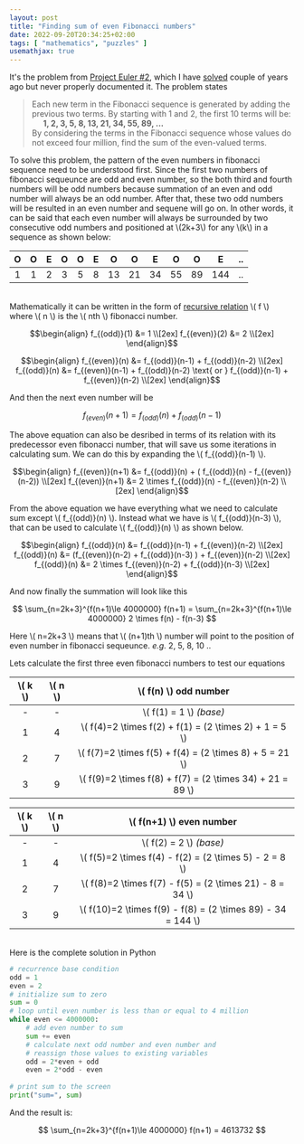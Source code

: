 ```yaml
---
layout: post
title: "Finding sum of even Fibonacci numbers" 
date: 2022-09-20T20:34:25+02:00
tags: [ "mathematics", "puzzles" ]
usemathjax: true
---
```


It's the problem from [Project Euler #2](https://projecteuler.net/problem=2), which I have [solved](https://github.com/furqantariq/Project-Euler/tree/master/p2) couple of years ago but never properly documented it. 
The problem states 
>Each new term in the Fibonacci sequence is generated by adding the previous two terms. By starting with 1 and 2, the first 10 terms will be:        
>&nbsp;&nbsp;&nbsp;&nbsp; **1, 2, 3, 5, 8, 13, 21, 34, 55, 89, ...**    
>By considering the terms in the Fibonacci sequence whose values do not exceed four million, find the sum of the even-valued terms.


To solve this problem, the pattern of the even numbers in fibonacci sequence need to be understood first. Since the first two numbers of fibonacci sequeunce are odd and even number, so the both third and fourth numbers will be odd numbers because summation of an even and odd number will always be an odd number. After that, these two odd numbers will be resulted in an even number and sequene will go on. In other words, it can be said that each even number will always be surrounded by two consecutive odd numbers and positioned at \\(2k+3\\) for any \\(k\\) in a sequence as shown below:     

| O | O | E | O | O | E | O | O | E | O | O | E |.. |
|:-:|:-:|:-:|:-:|:-:|:-:|:-:|:-:|:-:|:-:|:-:|:-:|:-:|
| 1 | 1 | 2 | 3 | 5 | 8 |13 |21 |34 |55 |89 |144|.. |

\
Mathematically it can be written in the form of [recursive relation](https://en.wikipedia.org/wiki/Recurrence_relation) \\( f \\) where \\( n \\) is the \\( nth \\) fibonacci number.      


$$\begin{align} 
f_{(odd)}(1) &= 1 \\[2ex]
f_{(even)}(2) &= 2 \\[2ex]
\end{align}$$

$$\begin{align} 
f_{(even)}(n) &= f_{(odd)}(n-1) + f_{(odd)}(n-2) \\[2ex]
f_{(odd)}(n) &= f_{(even)}(n-1) + f_{(odd)}(n-2) \text{ or } f_{(odd)}(n-1) + f_{(even)}(n-2) \\[2ex]
\end{align}$$


And then the next even number will be      

$$ f_{(even)}(n+1) = f_{(odd)}(n) + f_{(odd)}(n-1) $$       

The above equation can also be desribed in terms of its relation with its predecessor even fibonacci number, that will save us some iterations in calculating sum. We can do this by expanding the \\( f_{(odd)}(n-1) \\).

$$\begin{align}
f_{(even)}(n+1) &= f_{(odd)}(n) + ( f_{(odd)}(n) - f_{(even)}(n-2)) \\[2ex]               
f_{(even)}(n+1) &= 2 \times f_{(odd)}(n) - f_{(even)}(n-2) \\[2ex]
\end{align}$$               

From the above equation we have everything what we need to calculate sum except \\( f_{(odd)}(n) \\). Instead what we have is \\( f_{(odd)}(n-3) \\), that can be used to calculate \\( f_{(odd)}(n) \\) as shown below.      

$$\begin{align} 
f_{(odd)}(n) &= f_{(odd)}(n-1) + f_{(even)}(n-2) \\[2ex]
f_{(odd)}(n) &= (f_{(even)}(n-2) + f_{(odd)}(n-3) ) + f_{(even)}(n-2) \\[2ex]       
f_{(odd)}(n) &= 2 \times f_{(even)}(n-2) + f_{(odd)}(n-3) \\[2ex]
\end{align}$$


And now finally the summation will look like this  

$$ \sum_{n=2k+3}^{f(n+1)\le 4000000} f(n+1) = \sum_{n=2k+3}^{f(n+1)\le 4000000} 2 \times f(n) - f(n-3) $$       

Here \\( n=2k+3 \\) means that \\( (n+1)th \\) number will point to the position of even number in fibonacci sequeunce. *e.g.* 2, 5, 8, 10 ..   

Lets calculate the first three even fibonacci numbers to test our equations       


| \\( k \\) | \\( n \\) | \\( f(n) \\) odd number | 
|:-:|:-:|:-:|
| - | - | \\( f(1) = 1 \\) *(base)* |
| 1 | 4 | \\( f(4)=2 \times f(2) + f(1) = (2 \times 2) + 1 = 5 \\) |
| 2 | 7 | \\( f(7)=2 \times f(5) + f(4) = (2 \times 8) + 5 = 21 \\) |
| 3 | 9 | \\( f(9)=2 \times f(8) + f(7) = (2 \times 34) + 21 = 89 \\) |
               
| \\( k \\) | \\( n \\) | \\( f(n+1) \\) even number |
|:-:|:-:|:-:|
| - | - | \\( f(2) = 2 \\) *(base)* |
| 1 | 4 | \\( f(5)=2 \times f(4) - f(2) = (2 \times 5) - 2 = 8 \\) |
| 2 | 7 | \\( f(8)=2 \times f(7) - f(5) = (2 \times 21) - 8 = 34 \\) |
| 3 | 9 | \\( f(10)=2 \times f(9) - f(8) = (2 \times 89) - 34 = 144 \\) |
         

\
Here is the complete solution in Python      
```python
# recurrence base condition
odd = 1
even = 2
# initialize sum to zero
sum = 0
# loop until even number is less than or equal to 4 million 
while even <= 4000000:
    # add even number to sum
    sum += even
    # calculate next odd number and even number and
    # reassign those values to existing variables
    odd = 2*even + odd
    even = 2*odd - even   
        
# print sum to the screen
print("sum=", sum)
```
And the result is:         
          
$$ \sum_{n=2k+3}^{f(n+1)\le 4000000} f(n+1) = 4613732 $$ 

